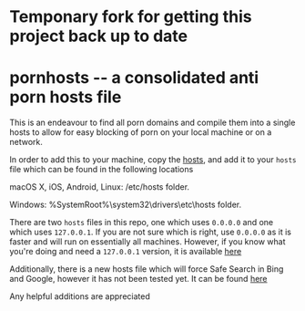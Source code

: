 # Temponary fork for getting this project back up to date

# pornhosts -- a consolidated anti porn hosts file

This is an endeavour to find all porn domains and compile them into a single hosts to allow for easy blocking of porn on your local machine or on a network.

In order to add this to your machine, copy the  [hosts](https://raw.githubusercontent.com/Clefspeare13/pornhosts/master/0.0.0.0/hosts), and add it to your ```hosts``` file which can be found in the following locations

macOS X, iOS, Android, Linux: /etc/hosts folder.

Windows: %SystemRoot%\system32\drivers\etc\hosts folder.

There are two ```hosts``` files in this repo, one which uses ```0.0.0.0``` and one which uses ```127.0.0.1```. If you are not sure which is right, use ```0.0.0.0``` as it is faster and will run on essentially all machines. However, if you know what you're doing and need a ```127.0.0.1``` version, it is available [here](https://raw.githubusercontent.com/Clefspeare13/pornhosts/master/127.0.0.1/hosts)

Additionally, there is a new hosts file which will force Safe Search in Bing and Google, however it has not been tested yet. It can be found [here](https://raw.githubusercontent.com/Clefspeare13/pornhosts/master/0.0.0.0%20%2B%20SafeSearch%20(beta)/hosts)

Any helpful additions are appreciated
